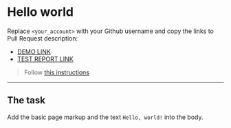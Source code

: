# Hello world
Replace `<your_account>` with your Github username and copy the links to Pull Request description:
- [DEMO LINK](https://janna-iva.github.io/layout_hello-world/)
- [TEST REPORT LINK](https://janna-iva.github.io/layout_hello-world/report/html_report/)

> Follow [this instructions](https://mate-academy.github.io/layout_task-guideline/#how-to-solve-the-layout-tasks-on-github)
___

## The task 
Add the basic page markup and the text `Hello, world!` into the body.
